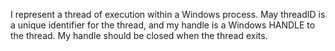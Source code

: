 I represent a thread of execution within a Windows process. May threadID is a unique
identifier for the thread, and my handle is a Windows HANDLE to the thread. My handle
should be closed when the thread exits.